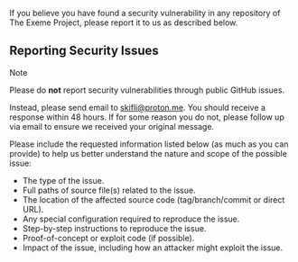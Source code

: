 If you believe you have found a security vulnerability in any repository of The Exeme Project, please report it to us as described below.

## Reporting Security Issues

> [!NOTE]
> Please do **not** report security vulnerabilities through public GitHub issues.

Instead, please send email to [skifli@proton.me](mailto:skifli@proton.me). You should receive a response within 48 hours. If for some reason you do not, please follow up via email to ensure we received your original message.

Please include the requested information listed below (as much as you can provide) to help us better understand the nature and scope of the possible issue:

* The type of the issue.
* Full paths of source file(s) related to the issue.
* The location of the affected source code (tag/branch/commit or direct URL).
* Any special configuration required to reproduce the issue.
* Step-by-step instructions to reproduce the issue.
* Proof-of-concept or exploit code (if possible).
* Impact of the issue, including how an attacker might exploit the issue.
